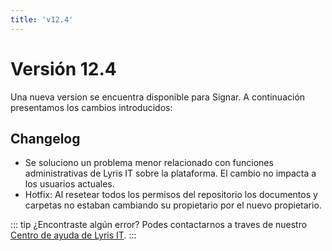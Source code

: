 ```yaml
---
title: 'v12.4'
---
```


# Versión 12.4

Una nueva version se encuentra disponible para Signar. A continuación presentamos los cambios introducidos:

## Changelog 

- Se soluciono un problema menor relacionado con funciones administrativas de Lyris IT sobre la plataforma. El cambio no impacta a los usuarios actuales.
- Hotfix: Al resetear todos los permisos del repositorio los documentos y carpetas no estaban cambiando su propietario por el nuevo propietario.


::: tip ¿Encontraste algún error?
Podes contactarnos a traves de nuestro [Centro de ayuda de Lyris IT](https://soporte-lyris.atlassian.net/servicedesk/customer/portals).
:::